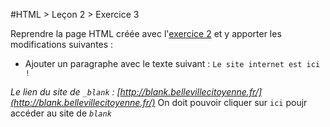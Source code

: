 #HTML > Leçon 2 > Exercice 3

Reprendre la page HTML créée avec l'[exercice 2](https://github.com/blank-project/_blank-exercises/tree/master/exercises/html/lesson2/exercise2) et y apporter les modifications suivantes :
* Ajouter un paragraphe avec le texte suivant : `Le site internet est ici !`

_Le lien du site de `_blank` : [http://blank.bellevillecitoyenne.fr/](http://blank.bellevillecitoyenne.fr/)_
On doit pouvoir cliquer sur `ici` poujr accéder au site de _`blank`_
